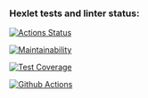 ### Hexlet tests and linter status:
[![Actions Status](https://github.com/exlawyer/frontend-project-46/workflows/hexlet-check/badge.svg)](https://github.com/exlawyer/frontend-project-46/actions)

[![Maintainability](https://api.codeclimate.com/v1/badges/f8d1b47e18b98222917e/maintainability)](https://codeclimate.com/github/exlawyer/frontend-project-46/maintainability)

[![Test Coverage](https://api.codeclimate.com/v1/badges/f8d1b47e18b98222917e/test_coverage)](https://codeclimate.com/github/exlawyer/frontend-project-46/test_coverage)

[![Github Actions](https://github.com/exlawyer/frontend-project-46/workflows/main/badge.svg)](https://github.com/exlawyer/frontend-project-46/actions)
